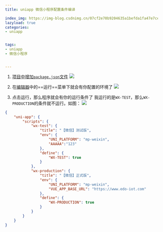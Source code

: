 ```yaml
---
title: uniapp 微信小程序配置条件编译

index_img: https://img-blog.csdnimg.cn/07cf2e70b9204635a1befda1fa47e7ce.png
lazyload: true
categories:
- uniapp


tags:
- uniapp
- 微信小程序


---
```





1. [项目中增加`package.json`文件](https://uniapp.dcloud.net.cn/collocation/package.html)
![](https://img-blog.csdnimg.cn/07cf2e70b9204635a1befda1fa47e7ce.png)


2. 在[编辑器](https://www.dcloud.io/hbuilderx.html)中的==运行==菜单下就会有你配置的环境了
![](https://img-blog.csdnimg.cn/17219642e7b442ac90d73c4fb71d360e.png)

3. 点击运行，那么程序就会有你的运行条件了
我运行的是`WX-TEST`，那么`WX-PRODUCTION`的条件就不运行。如图：
![](https://img-blog.csdnimg.cn/0d3ee7011d4045f8a1cac5844dd8f465.png)


```json
{
	"uni-app": {
		"scripts": {
			"wx-test": {
				"title": "【微信】测试版",
				"env": {
					"UNI_PLATFORM": "mp-weixin",
					"AAAAA":"123"
				},
				"define": {
					"WX-TEST": true
				}
			},
			"wx-production": {
				"title": "【微信】正式版",
				"env": {
					"UNI_PLATFORM": "mp-weixin",
					"VUE_APP_BASE_URL": "https://www.edo-iot.com"
				},
				"define": {
					"WX-PRODUCTION": true
				}
			}
		}
	}
}

```






